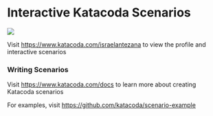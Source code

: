 # Interactive Katacoda Scenarios

[![](http://shields.katacoda.com/katacoda/israelantezana/count.svg)](https://www.katacoda.com/israelantezana "Get your profile on Katacoda.com")

Visit https://www.katacoda.com/israelantezana to view the profile and interactive scenarios

### Writing Scenarios
Visit https://www.katacoda.com/docs to learn more about creating Katacoda scenarios

For examples, visit https://github.com/katacoda/scenario-example
